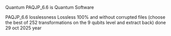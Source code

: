 Quantum PAQJP_6.6 is Quantum Software

PAQJP_6.6 losslessness 
Lossless 100% and without corrupted files (choose the best of 252 transformations on the 9 qubits level and extract back) done 29 oct 2025 year
